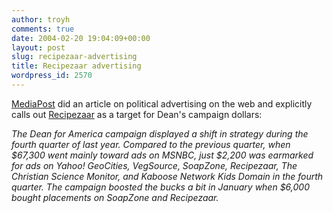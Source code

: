 ```yaml
---
author: troyh
comments: true
date: 2004-02-20 19:04:09+00:00
layout: post
slug: recipezaar-advertising
title: Recipezaar advertising
wordpress_id: 2570
---
```


[MediaPost](http://www.mediapost.com/dtls_dsp_news.cfm?newsID=238867) did an article on political advertising on the web and explicitly calls out [Recipezaar](http://recipezaar.com) as a target for Dean's campaign dollars:

_The Dean for America campaign displayed a shift in strategy during the fourth quarter of last year. Compared to the previous quarter, when $67,300 went mainly toward ads on MSNBC, just $2,200 was earmarked for ads on Yahoo! GeoCities, VegSource, SoapZone, Recipezaar, The Christian Science Monitor, and Kaboose Network Kids Domain in the fourth quarter. The campaign boosted the bucks a bit in January when $6,000 bought placements on SoapZone and Recipezaar._
